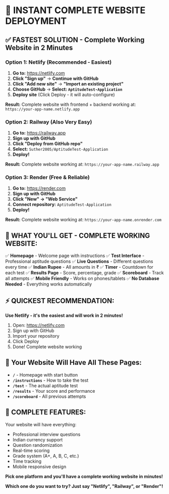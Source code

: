 # 🚀 INSTANT COMPLETE WEBSITE DEPLOYMENT

## ✅ **FASTEST SOLUTION - Complete Working Website in 2 Minutes**

### **Option 1: Netlify (Recommended - Easiest)**

1. **Go to:** https://netlify.com
2. **Click "Sign up"** → **Continue with GitHub**
3. **Click "Add new site"** → **"Import an existing project"**
4. **Choose GitHub** → **Select: `AptitudeTest-Application`**
5. **Deploy site** (Click Deploy - it will auto-configure)

**Result:** Complete website with frontend + backend working at: `https://your-app-name.netlify.app`

### **Option 2: Railway (Also Very Easy)**

1. **Go to:** https://railway.app
2. **Sign up with GitHub**
3. **Click "Deploy from GitHub repo"**
4. **Select:** `Suther2005/AptitudeTest-Application`
5. **Deploy!**

**Result:** Complete website working at: `https://your-app-name.railway.app`

### **Option 3: Render (Free & Reliable)**

1. **Go to:** https://render.com
2. **Sign up with GitHub**
3. **Click "New" → "Web Service"**
4. **Connect repository:** `AptitudeTest-Application`
5. **Deploy!**

**Result:** Complete website working at: `https://your-app-name.onrender.com`

## 🎯 **WHAT YOU'LL GET - COMPLETE WORKING WEBSITE:**

✅ **Homepage** - Welcome page with instructions
✅ **Test Interface** - Professional aptitude questions
✅ **Live Questions** - Different questions every time
✅ **Indian Rupee** - All amounts in ₹
✅ **Timer** - Countdown for each test
✅ **Results Page** - Score, percentage, grade
✅ **Scoreboard** - Track all attempts
✅ **Mobile Friendly** - Works on phones/tablets
✅ **No Database Needed** - Everything works automatically

## ⚡ **QUICKEST RECOMMENDATION:**

**Use Netlify - it's the easiest and will work in 2 minutes!**

1. Open: https://netlify.com
2. Sign up with GitHub
3. Import your repository
4. Click Deploy
5. Done! Complete website working

## 🔗 **Your Website Will Have All These Pages:**

- **`/`** - Homepage with start button
- **`/instructions`** - How to take the test
- **`/test`** - The actual aptitude test
- **`/results`** - Your score and performance
- **`/scoreboard`** - All previous attempts

## 🎉 **COMPLETE FEATURES:**

Your website will have everything:
- Professional interview questions
- Indian currency support
- Question randomization
- Real-time scoring
- Grade system (A+, A, B, C, etc.)
- Time tracking
- Mobile responsive design

**Pick one platform and you'll have a complete working website in minutes!**

**Which one do you want to try? Just say "Netlify", "Railway", or "Render"!**
